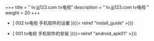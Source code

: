 +++
title = "  tv.jjj123.com tv电视"
description = "  tv.jjj123.com tv电视  "
weight = 20
+++



* [  002 tv电视 手机软件的设置 ]({{< relref "install_guide" >}})


* [  001 tv电视 手机软件的安装 ]({{< relref "android_apk01" >}})

